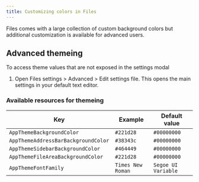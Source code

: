 ```yaml
---
title: Customizing colors in Files
---
```


Files comes with a large collection of custom background colors but additional customization is available for advanced users.

## Advanced themeing
To access theme values that are not exposed in the settings modal
1. Open Files settings > Advanced > Edit settings file. This opens the main settings in your default text editor.

### Available resources for themeing

| Key                                   | Example                       | Default value                                |
| ------------------------------------- | ------------------------------| -------------------------------------------- |
| `AppThemeBackgroundColor`             | `#221d28`                     | `#00000000`                                  |
| `AppThemeAddressBarBackgroundColor`   | `#38343c`                     | `#00000000`                                  |
| `AppThemeSidebarBackgroundColor`      | `#464449`                     | `#00000000`                                  |
| `AppThemeFileAreaBackgroundColor`     | `#221d28`                     | `#00000000`                                  |
| `AppThemeFontFamily`                  | `Times New Roman`             | `Segoe UI Variable`                          |
